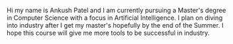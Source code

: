 Hi my name is Ankush Patel and I am currently pursuing a Master's degree in Computer Science with a focus in Artificial Intelligence. I plan on diving into industry after I get my master's hopefully by the end of the Summer. I hope this course will give me more tools to be successful in industry.
